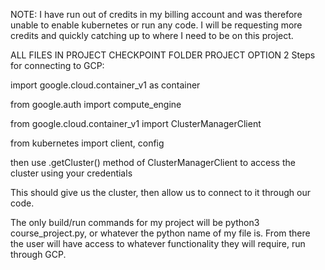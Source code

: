 NOTE: I have run out of credits in my billing account and was therefore unable to enable kubernetes or run any code. 
I will be requesting more credits and quickly catching up to where I need to be on this project.

ALL FILES IN PROJECT CHECKPOINT FOLDER
PROJECT OPTION 2
Steps for connecting to GCP:


import google.cloud.container_v1 as container

from google.auth import compute_engine

from google.cloud.container_v1 import ClusterManagerClient

from kubernetes import client, config



then use .getCluster() method of ClusterManagerClient to access the cluster using your credentials

This should give us the cluster, then allow us to connect to it through our code. 

The only build/run commands for my project will be python3 course_project.py, or whatever the python name of my file is.
From there the user will have access to whatever functionality they will require, run through GCP.
